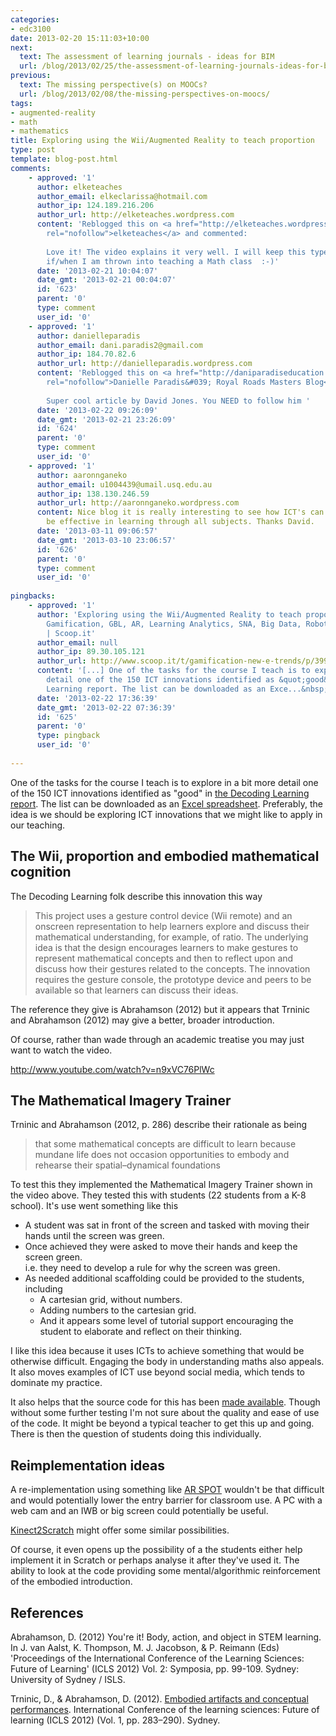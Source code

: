 ```yaml
---
categories:
- edc3100
date: 2013-02-20 15:11:03+10:00
next:
  text: The assessment of learning journals - ideas for BIM
  url: /blog/2013/02/25/the-assessment-of-learning-journals-ideas-for-bim/
previous:
  text: The missing perspective(s) on MOOCs?
  url: /blog/2013/02/08/the-missing-perspectives-on-moocs/
tags:
- augmented-reality
- math
- mathematics
title: Exploring using the Wii/Augmented Reality to teach proportion
type: post
template: blog-post.html
comments:
    - approved: '1'
      author: elketeaches
      author_email: elkeclarissa@hotmail.com
      author_ip: 124.189.216.206
      author_url: http://elketeaches.wordpress.com
      content: 'Reblogged this on <a href="http://elketeaches.wordpress.com/2013/02/21/761/"
        rel="nofollow">elketeaches</a> and commented:
    
        Love it! The video explains it very well. I will keep this type of idea in mind
        if/when I am thrown into teaching a Math class  :-)'
      date: '2013-02-21 10:04:07'
      date_gmt: '2013-02-21 00:04:07'
      id: '623'
      parent: '0'
      type: comment
      user_id: '0'
    - approved: '1'
      author: danielleparadis
      author_email: dani.paradis2@gmail.com
      author_ip: 184.70.82.6
      author_url: http://danielleparadis.wordpress.com
      content: 'Reblogged this on <a href="http://daniparadiseducation.wordpress.com/2013/02/21/10275/"
        rel="nofollow">Danielle Paradis&#039; Royal Roads Masters Blog</a> and commented:
    
        Super cool article by David Jones. You NEED to follow him '
      date: '2013-02-22 09:26:09'
      date_gmt: '2013-02-21 23:26:09'
      id: '624'
      parent: '0'
      type: comment
      user_id: '0'
    - approved: '1'
      author: aaronnganeko
      author_email: u1004439@umail.usq.edu.au
      author_ip: 138.130.246.59
      author_url: http://aaronnganeko.wordpress.com
      content: Nice blog it is really interesting to see how ICT's can be utilised and
        be effective in learning through all subjects. Thanks David.
      date: '2013-03-11 09:06:57'
      date_gmt: '2013-03-10 23:06:57'
      id: '626'
      parent: '0'
      type: comment
      user_id: '0'
    
pingbacks:
    - approved: '1'
      author: 'Exploring using the Wii/Augmented Reality to teach proportion | c+i+I+D:
        Gamification, GBL, AR, Learning Analytics, SNA, Big Data, Robotics &amp; Partners
        | Scoop.it'
      author_email: null
      author_ip: 89.30.105.121
      author_url: http://www.scoop.it/t/gamification-new-e-trends/p/3997330217/exploring-using-the-wii-augmented-reality-to-teach-proportion
      content: '[...] One of the tasks for the course I teach is to explore in a bit more
        detail one of the 150 ICT innovations identified as &quot;good&quot; in the Decoding
        Learning report. The list can be downloaded as an Exce...&nbsp; [...]'
      date: '2013-02-22 17:36:39'
      date_gmt: '2013-02-22 07:36:39'
      id: '625'
      parent: '0'
      type: pingback
      user_id: '0'
    
---
```

One of the tasks for the course I teach is to explore in a bit more detail one of the 150 ICT innovations identified as "good" in [the Decoding Learning report](http://www.nesta.org.uk/areas_of_work/public_services_lab/digital_education/assets/features/decoding_learning_report). The list can be downloaded as an [Excel spreadsheet](http://www.nesta.org.uk/areas_of_work/public_services_lab/digital_education/assets/documents/decoding_learning_data). Preferably, the idea is we should be exploring ICT innovations that we might like to apply in our teaching.

## The Wii, proportion and embodied mathematical cognition

The Decoding Learning folk describe this innovation this way

> This project uses a gesture control device (Wii remote) and an onscreen representation to help learners explore and discuss their mathematical understanding, for example, of ratio. The underlying idea is that the design encourages learners to make gestures to represent mathematical concepts and then to reflect upon and discuss how their gestures related to the concepts. The innovation requires the gesture console, the prototype device and peers to be available so that learners can discuss their ideas.

The reference they give is Abrahamson (2012) but it appears that Trninic and Abrahamson (2012) may give a better, broader introduction.

Of course, rather than wade through an academic treatise you may just want to watch the video.

http://www.youtube.com/watch?v=n9xVC76PlWc

## The Mathematical Imagery Trainer

Trninic and Abrahamson (2012, p. 286) describe their rationale as being

> that some mathematical concepts are difficult to learn because mundane life does not occasion opportunities to embody and rehearse their spatial–dynamical foundations

To test this they implemented the Mathematical Imagery Trainer shown in the video above. They tested this with students (22 students from a K-8 school). It's use went something like this

- A student was sat in front of the screen and tasked with moving their hands until the screen was green.
- Once achieved they were asked to move their hands and keep the screen green.  
    i.e. they need to develop a rule for why the screen was green.
- As needed additional scaffolding could be provided to the students, including
    - A cartesian grid, without numbers.
    - Adding numbers to the cartesian grid.
    - And it appears some level of tutorial support encouraging the student to elaborate and reflect on their thinking.

I like this idea because it uses ICTs to achieve something that would be otherwise difficult. Engaging the body in understanding maths also appeals. It also moves examples of ICT use beyond social media, which tends to dominate my practice.

It also helps that the source code for this has been [made available](http://code.google.com/p/wiikinemathics/). Though without some further testing I'm not sure about the quality and ease of use of the code. It might be beyond a typical teacher to get this up and going. There is then the question of students doing this individually.

## Reimplementation ideas

A re-implementation using something like [AR SPOT](http://ael.gatech.edu/lab/research/children/arspot/) wouldn't be that difficult and would potentially lower the entry barrier for classroom use. A PC with a web cam and an IWB or big screen could potentially be useful.

[Kinect2Scratch](http://scratch.saorog.com/) might offer some similar possibilities.

Of course, it even opens up the possibility of a the students either help implement it in Scratch or perhaps analyse it after they've used it. The ability to look at the code providing some mental/algorithmic reinforcement of the embodied introduction.

## References

Abrahamson, D. (2012) You're it! Body, action, and object in STEM learning. In J. van Aalst, K. Thompson, M. J. Jacobson, & P. Reimann (Eds) 'Proceedings of the International Conference of the Learning Sciences: Future of Learning' (ICLS 2012) Vol. 2: Symposia, pp. 99-109. Sydney: University of Sydney / ISLS.

Trninic, D., & Abrahamson, D. (2012). [Embodied artifacts and conceptual performances](http://ccl.northwestern.edu/papers/2012/ICLS2012-EmbodiedArtifacts.pdf). International Conference of the learning sciences: Future of learning (ICLS 2012) (Vol. 1, pp. 283–290). Sydney.